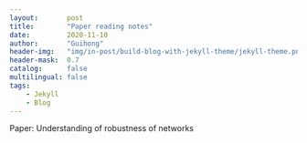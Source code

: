 ```yaml
---
layout:       post
title:        "Paper reading notes"
date:         2020-11-10
author:       "Guihong"
header-img:   "img/in-post/build-blog-with-jekyll-theme/jekyll-theme.png"
header-mask:  0.7
catalog:      false
multilingual: false
tags:
    - Jekyll
    - Blog
---
```

Paper: Understanding of robustness of networks
